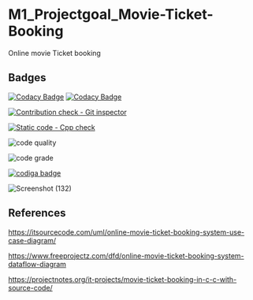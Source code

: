 # M1_Projectgoal_Movie-Ticket-Booking
Online movie  Ticket booking

## Badges


[![Codacy Badge](https://api.codacy.com/project/badge/Grade/b528397b37b5449787831c89afd1ef00)](https://app.codacy.com/gh/Anilkumar1608/M1_Projectgoal_Movie-Ticket-Booking?utm_source=github.com&utm_medium=referral&utm_content=Anilkumar1608/M1_Projectgoal_Movie-Ticket-Booking&utm_campaign=Badge_Grade_Settings)
[![Codacy Badge](https://app.codacy.com/project/badge/Grade/6db2357439a5496b9bde23db11274fa6)](https://www.codacy.com/gh/Anilkumar1608/M1_Projectgoal_Movie-Ticket-Booking/dashboard?utm_source=github.com&amp;utm_medium=referral&amp;utm_content=Anilkumar1608/M1_Projectgoal_Movie-Ticket-Booking&amp;utm_campaign=Badge_Grade)

[![Contribution check - Git inspector](https://github.com/Anilkumar1608/M1_Projectgoal_Movie-Ticket-Booking/actions/workflows/Git.yml/badge.svg)](https://github.com/Anilkumar1608/M1_Projectgoal_Movie-Ticket-Booking/actions/workflows/Git.yml)

[![Static code - Cpp check](https://github.com/Anilkumar1608/M1_Projectgoal_Movie-Ticket-Booking/actions/workflows/check.yml/badge.svg)](https://github.com/Anilkumar1608/M1_Projectgoal_Movie-Ticket-Booking/actions/workflows/check.yml)

![code quality](https://api.codiga.io/project/31077/score/svg)

![code grade](https://api.codiga.io/project/31077/status/svg)

<a href="https://app.codiga.io/public/user/github/Anilkumar1608">
   <img src="https://api.codiga.io/public/badge/user/github/Anilkumar1608?style=light" alt="codiga badge" />
</a>

![Screenshot (132)](https://user-images.githubusercontent.com/63450315/153568968-3a5f56bd-8e8c-4eaa-86f2-e8cd4a5b27c1.png)


## References
 
 https://itsourcecode.com/uml/online-movie-ticket-booking-system-use-case-diagram/
 
 https://www.freeprojectz.com/dfd/online-movie-ticket-booking-system-dataflow-diagram
 
 https://projectnotes.org/it-projects/movie-ticket-booking-in-c-c-with-source-code/
